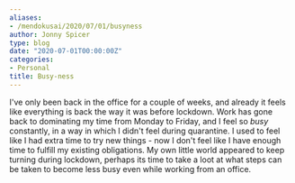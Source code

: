 ```yaml
---
aliases:
- /mendokusai/2020/07/01/busyness
author: Jonny Spicer
type: blog
date: "2020-07-01T00:00:00Z"
categories:
- Personal
title: Busy-ness
---
```

I've only been back in the office for a couple of weeks, and already it feels like everything is back the way it was before lockdown. Work has gone back to
dominating my time from Monday to Friday, and I feel so *busy* constantly, in a way in which I didn't feel during quarantine. I used to feel like I had extra time
to try new things - now I don't feel like I have enough time to fulfill my existing obligations. My own little world appeared to keep turning during lockdown, perhaps
its time to take a loot at what steps can be taken to become less busy even while working from an office.
